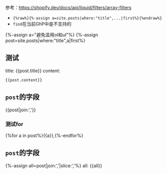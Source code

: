 参考：https://shopify.dev/docs/api/liquid/filters/array-filters
- `{%raw%}{%-assign a=site.posts|where:"title",...|first%}{%endraw%}`
- `find`在当前GhP中是不支持的

{%-assign a="避免滥用ol和ul"%}
{%-assign post=site.posts|where:"title",a|first%}

## 测试
title: {{post.title}}
content:
```
{{post.content}}
```

## `post`的字段
{{post|join:','}}
### 测试for
{%for a in post%}{{a}},{%-endfor%}

## `post`的字段
<!--这里有个很玄妙的情况：post
`post|join...`会取每个*字段的名称*
但`post|where_exp`看来不是取名称，而是取实例
似乎`where_exp`是一个特殊的-->
{%-assign all=post|join:','|slice:','%}
all: {{all}}
